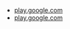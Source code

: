* [play.google.com](https://play.google.com/store/apps/details?id=com.siliconsocket.bibliastraubinger)
* [play.google.com](https://play.google.com/store/search?q=Biblia%20Straubinger&c=apps)
